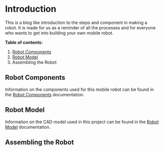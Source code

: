# Introduction

This is a blog like introduction to the steps and component in making a robot. It is made for us as a reminder of all the processes and for everyone who wants to get into building your own mobile robot.

**Table of contents:**

1. [Robot Components](components/components.md)
2. [Robot Model](model/model.md)
3. Assembling the Robot

## Robot Components

Information on the components used for this mobile robot can be found in the [Robot Components](components/components.md) documentation.

## Robot Model

Information on the CAD model used in this project can be found in the [Robot Model](model/model.md) documentation.

## Assembling the Robot
